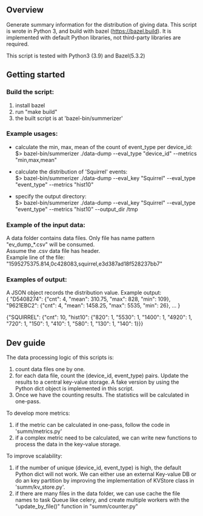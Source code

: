 ## Overview  
Generate summary information for the distribution of giving data. This script is wrote in Python 3, and build with bazel (https://bazel.build).
It is implemented with default Python libraries, not third-party libraries are required.    

This script is tested with Python3 (3.9) and Bazel(5.3.2)

## Getting started  
### Build the script:   
1. install bazel 
2. run "make build"  
3. the built script is at 'bazel-bin/summerizer'   

### Example usages:  
- calculate the min, max, mean of the count of event_type per device_id:  
$> bazel-bin/summerizer ./data-dump --eval_type "device_id" --metrics "min,max,mean"  

- calculate the distribution of 'Squirrel' events:  
$> bazel-bin/summerizer ./data-dump --eval_key "Squirrel" --eval_type "event_type" --metrics "hist10"  

- specify the output directory:   
$> bazel-bin/summerizer ./data-dump --eval_key "Squirrel" --eval_type "event_type" --metrics "hist10" --output_dir /tmp  

### Example of the input data:  
A data folder contains data files. Only file has name pattern "ev_dump_*.csv" will be consumed.  
Assume the .csv data file has header.    
Example line of the file:  
"1595275375.814,0c428083,squirrel,e3d387ad18f528237bb7"

### Examples of output:  
A JSON object records the distribution value. Example output:  
{
    "D5408274": {"cnt": 4, "mean": 310.75, "max": 828, "min": 109}, 
    "9621EBC2": {"cnt": 4, "mean": 1458.25, "max": 5535, "min": 26},
    ...
}  
  
{"SQUIRREL": {"cnt": 10, "hist10": {"820": 1, "5530": 1, "1400": 1, "4920": 1, "720": 1, "150": 1, "410": 1, "580": 1, "130": 1, "140": 1}}}  

## Dev guide   
The data processing logic of this scripts is:  
1. count data files one by one.  
2. for each data file, count the (device_id, event_type) pairs. Update the results to a central key-value storage. A fake version by using the Python dict object is implemented in this script.  
3. Once we have the counting results. The statistics will be calculated in one-pass.  

To develop more metrics:  
1. if the metric can be calculated in one-pass, follow the code in 'summ/metrics.py'
2. if a complex metric need to be calculated, we can write new functions to process the data in the key-value storage.

To improve scalability:
1. if the number of unique (device_id, event_type) is high, the default Python dict will not work. We can either use an external Key-value DB or do an key partition by improving the implementation of KVStore class in 'summ/kv_store.py'.
2. if there are many files in the data folder, we can use cache the file names to task Queue like celery, and create multiple workers with the "update_by_file()" function in "summ/counter.py"










